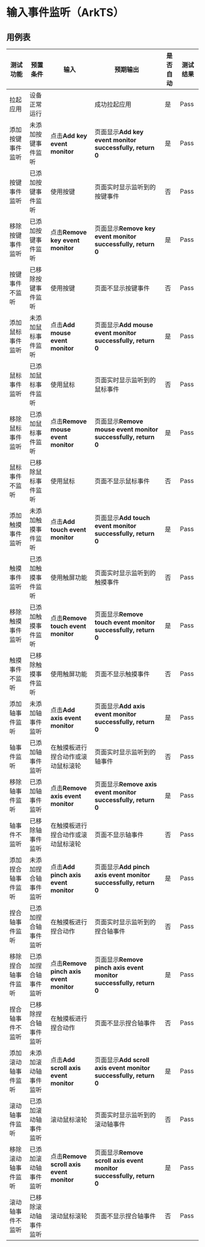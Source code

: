 # 输入事件监听（ArkTS）

## 用例表

| 测试功能      | 预置条件       | 输入                | 预期输出                      | 是否自动 | 测试结果 |
|-----------|------------|-------------------|---------------------------|------|------|
| 拉起应用      | 设备正常运行     |                   | 成功拉起应用                    | 是    | Pass |
| 添加按键事件监听  | 未添加按键事件监听  | 点击**Add key event monitor**    | 页面显示**Add key event monitor successfully, return 0**  | 是    | Pass |
| 按键事件监听    | 已添加按键事件监听  | 使用按键              | 页面实时显示监听到的按键事件            | 否    | Pass |
| 移除按键事件监听  | 已添加按键事件监听  | 点击**Remove key event monitor**    | 页面显示**Remove key event monitor successfully, return 0**  | 是    | Pass |
| 按键事件不监听   | 已移除按键事件监听  | 使用按键              | 页面不显示按键事件                 | 否    | Pass |
| 添加鼠标事件监听  | 未添加鼠标事件监听  | 点击**Add mouse event monitor**    | 页面显示**Add mouse event monitor successfully, return 0**  | 是    | Pass |
| 鼠标事件监听    | 已添加鼠标事件监听  | 使用鼠标              | 页面实时显示监听到的鼠标事件            | 否    | Pass |
| 移除鼠标事件监听  | 已添加鼠标事件监听  | 点击**Remove mouse event monitor**    | 页面显示**Remove mouse event monitor successfully, return 0**  | 是    | Pass |
| 鼠标事件不监听   | 已移除鼠标事件监听  | 使用鼠标              | 页面不显示鼠标事件                 | 否    | Pass |
| 添加触摸事件监听  | 未添加触摸事件监听  | 点击**Add touch event monitor**    | 页面显示**Add touch event monitor successfully, return 0**  | 是    | Pass |
| 触摸事件监听    | 已添加触摸事件监听  | 使用触屏功能            | 页面实时显示监听到的触摸事件            | 否    | Pass |
| 移除触摸事件监听  | 已添加触摸事件监听  | 点击**Remove touch event monitor**    | 页面显示**Remove touch event monitor successfully, return 0**  | 是    | Pass |
| 触摸事件不监听   | 已移除触摸事件监听  | 使用触屏功能            | 页面不显示触摸事件                 | 否    | Pass |
| 添加轴事件监听   | 未添加轴事件监听   | 点击**Add axis event monitor**     | 页面显示**Add axis event monitor successfully, return 0**   | 是    | Pass |
| 轴事件监听     | 已添加轴事件监听   | 在触摸板进行捏合动作或滚动鼠标滚轮 | 页面实时显示监听到的轴事件             | 否    | Pass |
| 移除轴事件监听   | 已添加轴事件监听   | 点击**Remove axis event monitor**     | 页面显示**Remove axis event monitor successfully, return 0**   | 是    | Pass |
| 轴事件不监听    | 已移除轴事件监听   | 在触摸板进行捏合动作或滚动鼠标滚轮 | 页面不显示轴事件                  | 否    | Pass |
| 添加捏合轴事件监听 | 未添加捏合轴事件监听 | 点击**Add pinch axis event monitor**   | 页面显示**Add pinch axis event monitor successfully, return 0** | 是    | Pass |
| 捏合轴事件监听   | 已添加捏合轴事件监听 | 在触摸板进行捏合动作        | 页面实时显示监听到的捏合轴事件           | 否    | Pass |
| 移除捏合轴事件监听 | 已添加捏合轴事件监听 | 点击**Remove pinch axis event monitor**   | 页面显示**Remove pinch axis event monitor successfully, return 0** | 是    | Pass |
| 捏合轴事件不监听  | 已移除捏合轴事件监听 | 在触摸板进行捏合动作        | 页面不显示捏合轴事件                | 否    | Pass |
| 添加滚动轴事件监听 | 未添加滚动轴事件监听 | 点击**Add scroll axis event monitor**   | 页面显示**Add scroll axis event monitor successfully, return 0** | 是    | Pass |
| 滚动轴事件监听   | 已添加滚动轴事件监听 | 滚动鼠标滚轮            | 页面实时显示监听到的滚动轴事件           | 否    | Pass |
| 移除滚动轴事件监听 | 已添加滚动轴事件监听 | 点击**Remove scroll axis event monitor**   | 页面显示**Remove scroll axis event monitor successfully, return 0** | 是    | Pass |
| 滚动轴事件不监听  | 已移除滚动轴事件监听 | 滚动鼠标滚轮            | 页面不显示捏合轴事件                | 否    | Pass |




